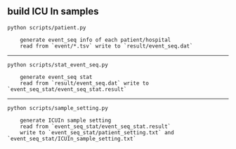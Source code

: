 ## build ICU In samples
`python scripts/patient.py`

        generate event_seq info of each patient/hospital 
        read from `event/*.tsv` write to `result/event_seq.dat`
---
`python scripts/stat_event_seq.py`

        generate event_seq stat
        read from `result/event_seq.dat` write to `event_seq_stat/event_seq_stat.result`
---
`python scripts/sample_setting.py`

        generate ICUIn sample setting 
        read from `event_seq_stat/event_seq_stat.result` 
        write to `event_seq_stat/patient_setting.txt` and `event_seq_stat/ICUIn_sample_setting.txt`



